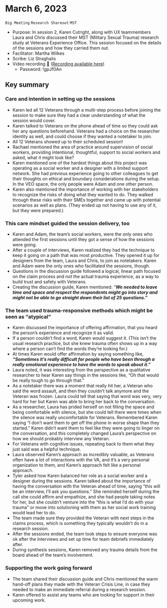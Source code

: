 
# **March 6, 2023**

`Big Meeting` `Research Shareout` `MST`


* Purpose: In session 2, Karen Cutright, along with UX teammembers Laura and Chris discussed their MST (Military Sexual Trauma) research study at Veterans Experience Office. This session focused on the details of the sessions and how they carried them out.
* Facilitator: Martha Wilkes
* Scribe: Liz Straghalis
* Video recording 🎥 ([Recording available here](https://adhocteam-us.zoom.us/rec/share/1QOQNGXDk88s5ko9sR4H9cLgFFFTXprKq9PR5Tl7rW9lVnCIF8BkSaaEhi7ABGjK.lPuz6ItNh942jVIr?startTime=1678136664000))
    * Password: !gpJf0An

## **Key summary**


### **Care and intention in setting up the sessions**

* Karen led all 12 Veterans through a multi-step process before joining the session to make sure they had a clear understanding of what the session would cover. 
* Karen talked to Veterans on the phone ahead of time so they could ask her any questions beforehand. Veterans had a choice on the researcher identity as well, and could choose if they wanted a notetaker to join.
* All 12 Veterans showed up to their scheduled session! 
* Rachael mentioned the area of practice around supervision of social workers, providing intentional, thoughtful, support to social workers and asked, what it might look like?
* Karen mentioned one of the hardest things about this project was operating as a social worker and a designer with a limited support network. She had previous experience going to other colleagues to get their thoughts on ethical and boundary considerations during the setup. In the VEO space, the only people were Adam and one other person.
* Karen also mentioned the importance of working with her stakeholders to recognize the risks of doing what they wanted to do. They walked through these risks with their SMEs together and came up with potential scenarios as well as plans. (They ended up not having to use any of it, but they were prepared.)

### **This care mindset guided the session delivery, too**



* Karen and Adam, the team’s social workers, were the only ones who attended the first sessions until they got a sense of how the sessions were going.
* After a couple of interviews, Karen realized they had the technique to keep it going on a path that was most productive. They opened it up for designers from the team, Laura and Chris, to join as notetakers. Karen and Adam were the only ones who facilitated the sessions, though.
* Questions in the discussion guide followed a logical, linear path focused on the claim process and _not_ the actual trauma experience, as a way to build trust and safety with Veterans. 
* Creating the discussion guide, Karen mentioned: _“**We needed to leave time and space and respect the respondents might go into story and might not be able to go straight down their list of 25 questions.”**_

 
### **The team used trauma-responsive methods which might be seen as “atypical”**



* Karen discussed the importance of offering affirmation, that you heard the person’s experience and recognize it as valid. 
* If a person couldn’t find a word, Karen would suggest it. (This isn’t the usual research practice, but she knew trauma often shows up in a way where a person can’t find the words they’re looking for.)
* At times Karen would offer affirmation by saying something like, **_“Sometimes it’s really difficult for people who have been through a really emotional experience to have the words to speak about it.”_**
* Laura noted, it was interesting from the perspective as a qualitative researcher to hear Karen say things in the sessions like, “Oh that would be really tough to go through that.” 
* As a notetaker there was a moment that really hit her, a Veteran who said the word assault, and then they couldn’t talk anymore and the Veteran was frozen. Laura could tell that saying that word was very, very hard for her but Karen was able to bring her back to the conversation.
* As a researcher, Laura has prided herself on not filling the space and being comfortable with silence, but she could tell there were times when the silence was really uncomfortable for Veterans. Remembered Karen saying “I don’t want them to get off the phone in worse shape than they started.” Karen didn’t want them to feel like they were going to linger on the conversation, and this completely changed Laura’s perspective on how we should probably interview any Veteran. 
* For Veterans with cognitive issues, repeating back to them what they just said was a helpful technique.
* Laura observed Karen’s approach as incredibly valuable, as Veterans often have a lot of interactions with the VA, and it’s a very personal organization to them, and Karen’s approach felt like a personal approach. 
* Tyler asked how Karen balanced her role as a social worker and a designer during the sessions. Karen talked about the importance of having the conversation with the Veteran ahead of time, saying “this will be an interview, I’ll ask you questions.” She reminded herself during the call she could affirm and empathize, and she had people taking notes for her, but she couldn’t venture into the “this is what I’d do with your trauma” or move into solutioning with them as her social work training would lead her to do.
* The team made sure they provided the Veteran with next steps in the claims process, which is something they typically wouldn’t do in a research session.
* After the sessions ended, the team took steps to ensure everyone was ok after the interviews and set up time for team debriefs immediately after.
* During synthesis sessions, Karen removed any trauma details from the board ahead of the team’s involvement.

### **Supporting the work going forward**

* The team shared their discussion guide and Chris mentioned the warm hand-off plans they made with the Veteran Crisis Line, in case they needed to make an immediate referral during a research session. 
* Karen offered to assist any teams who are looking for support in their upcoming work.
